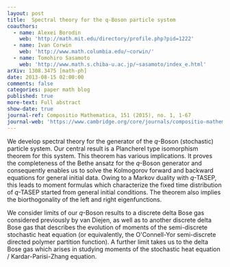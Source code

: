 ```yaml
---
layout: post
title:  Spectral theory for the q-Boson particle system
coauthors:
  - name: Alexei Borodin
    web: 'http://math.mit.edu/directory/profile.php?pid=1222'
  - name: Ivan Corwin
    web: 'http://www.math.columbia.edu/~corwin/'
  - name: Tomohiro Sasamoto
    web: 'http://www.math.s.chiba-u.ac.jp/~sasamoto/index_e.html'
arXiv: 1308.3475 [math-ph]
date: 2013-08-15 02:00:00
comments: false
categories: paper math blog
published: true
more-text: Full abstract
show-date: true
journal-ref: Compositio Mathematica, 151 (2015), no. 1, 1-67
journal-web: 'https://www.cambridge.org/core/journals/compositio-mathematica/article/spectral-theory-for-the-qboson-particle-system/2A1C9C46E1C39E10D9436697F5593D86'
---
```


We develop spectral theory for the generator of the $q$-Boson (stochastic) particle system. Our central result is a Plancherel type isomorphism theorem for this system.<!--more--> This theorem has various implications. It proves the completeness of the Bethe ansatz for the $q$-Boson generator and consequently enables us to solve the Kolmogorov forward and backward equations for general initial data. Owing to a Markov duality with $q$-TASEP, this leads to moment formulas which characterize the fixed time distribution of $q$-TASEP started from general initial conditions. The theorem also implies the biorthogonality of the left and right eigenfunctions. 

We consider limits of our $q$-Boson results to a discrete delta Bose gas considered previously by van Diejen, as well as to another discrete delta Bose gas that describes the evolution of moments of the semi-discrete stochastic heat equation (or equivalently, the O'Connell-Yor semi-discrete directed polymer partition function). A further limit takes us to the delta Bose gas which arises in studying moments of the stochastic heat equation / Kardar-Parisi-Zhang equation.

